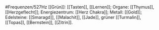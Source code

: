 #Frequenzen/527Hz
[[Grün]]: [[Tasten]], [[Lernen]]; Organe: [[Thymus]], [[Herzgeflecht]]; Energiezentrum: [[Herz Chakra]]; Metall: [[Gold]]; Edelsteine: [[Smaragd]], [[Malachit]], [[Jade]], grüner [[Turmalin]], [[Topas]], [[Bernstein]], [[Zitrin]].